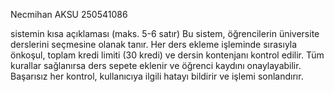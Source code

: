 Necmihan AKSU
250541086

sistemin kısa açıklaması (maks. 5-6 satır)
Bu sistem, öğrencilerin üniversite derslerini seçmesine olanak tanır. Her ders ekleme işleminde sırasıyla önkoşul, toplam kredi limiti (30 kredi) ve dersin kontenjanı kontrol edilir. Tüm kurallar sağlanırsa ders sepete eklenir ve öğrenci kaydını onaylayabilir. Başarısız her kontrol, kullanıcıya ilgili hatayı bildirir ve işlemi sonlandırır.


